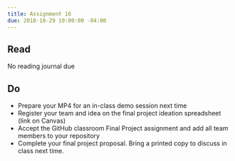 ```yaml
---
title: Assignment 16
due: 2018-10-29 10:00:00 -04:00
---
```


## Read
No reading journal due

## Do
* Prepare your MP4 for an in-class demo session next time
* Register your team and idea on the final project ideation spreadsheet (link on Canvas)
* Accept the GitHub classroom Final Project assignment and add all team members to your repository
* Complete your final project proposal. Bring a printed copy to discuss in class next time.
